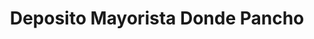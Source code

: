 ---
title: "Deposito Mayorista Donde Pancho"
url: /barbosa/deposito-mayorista-donde-pancho/
shop: general
---